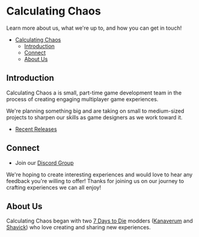 # Calculating Chaos

Learn more about us, what we're up to, and how you can get in touch!

- [Calculating Chaos](#calculating-chaos)
  - [Introduction](#introduction)
  - [Connect](#connect)
  - [About Us](#about-us)

## Introduction

Calculating Chaos a is small, part-time game development team in the process of creating engaging multiplayer game experiences.

We're planning something big and are taking on small to medium-sized projects to sharpen our skills as game designers as we work toward it.

- [Recent Releases](https://github.com/orgs/calculatingchaos/discussions/categories/announcements)

## Connect

- Join our [Discord Group](https://discord.gg/fZDjQZAZPw)

We're hoping to create interesting experiences and would love to hear any feedback you're willing to offer! Thanks for joining us on our journey to crafting experiences we can all enjoy!

## About Us

Calculating Chaos began with two [7 Days to Die](https://7daystodie.com/) modders ([Kanaverum](https://github.com/jonathan-robertson) and [Shavick](https://github.com/Shavick)) who love creating and sharing new experiences.

